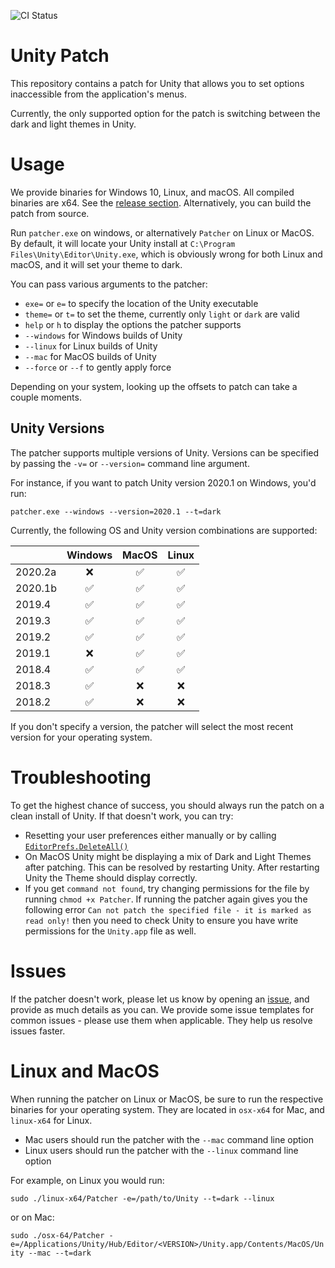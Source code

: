 ![CI Status](https://github.com/aevitas/unity-patch/workflows/CI/badge.svg)

Unity Patch
===========

This repository contains a patch for Unity that allows you to set options inaccessible from the application's menus.

Currently, the only supported option for the patch is switching between the dark and light themes in Unity.

Usage
=====

We provide binaries for Windows 10, Linux, and macOS. All compiled binaries are x64.
See the [release section](https://github.com/aevitas/unity-patch/releases).
Alternatively, you can build the patch from source.

Run `patcher.exe` on windows, or alternatively `Patcher` on Linux or MacOS. By default, it will locate your Unity install
at `C:\Program Files\Unity\Editor\Unity.exe`, which is obviously wrong for both Linux and macOS, and it will set your theme to dark.

You can pass various arguments to the patcher:

* `exe=` or `e=` to specify the location of the Unity executable
* `theme=` or `t=` to set the theme, currently only `light` or `dark` are valid
* `help` or `h` to display the options the patcher supports
* `--windows` for Windows builds of Unity
* `--linux` for Linux builds of Unity
* `--mac` for MacOS builds of Unity
* `--force` or `--f` to gently apply force

Depending on your system, looking up the offsets to patch can take a couple moments.

Unity Versions
--------------

The patcher supports multiple versions of Unity. Versions can be specified by passing the `-v=` or `--version=` command line argument.

For instance, if you want to patch Unity version 2020.1 on Windows, you'd run:

```
patcher.exe --windows --version=2020.1 --t=dark
```

Currently, the following OS and Unity version combinations are supported:

|         | Windows            | MacOS              | Linux              |
|---------|:------------------:|:------------------:|:------------------:|
| 2020.2a |         :x:        | :white_check_mark: | :white_check_mark: |
| 2020.1b | :white_check_mark: | :white_check_mark: | :white_check_mark: |
| 2019.4  | :white_check_mark: | :white_check_mark: | :white_check_mark: |
| 2019.3  | :white_check_mark: | :white_check_mark: | :white_check_mark: |
| 2019.2  | :white_check_mark: | :white_check_mark: | :white_check_mark: |
| 2019.1  |         :x:        | :white_check_mark: | :white_check_mark: | 
| 2018.4  | :white_check_mark: | :white_check_mark: | :white_check_mark: |
| 2018.3  | :white_check_mark: |         :x:        |         :x:        |
| 2018.2  | :white_check_mark: |         :x:        |         :x:        |

If you don't specify a version, the patcher will select the most recent version for your operating system.

Troubleshooting
===============

To get the highest chance of success, you should always run the patch on a clean install of Unity. If that doesn't work, you can try:

* Resetting your user preferences either manually or by calling [`EditorPrefs.DeleteAll()`](https://github.com/aevitas/unity-patch/issues/17#issuecomment-592070343)
* On MacOS Unity might be displaying a mix of Dark and Light Themes after patching. This can be resolved by restarting Unity. After restarting Unity the Theme should display correctly.
* If you get `command not found`, try changing permissions for the file by running `chmod +x Patcher`. If running the patcher again gives you the following error `Can not patch the specified file - it is marked as read only!` then you need to check Unity to ensure you have write permissions for the `Unity.app` file as well.

Issues
======

If the patcher doesn't work, please let us know by opening an [issue](https://github.com/aevitas/unity-patch/issues), and provide as much details as you can. We provide some issue templates for common issues - please use them when applicable. They help us resolve issues faster.

Linux and MacOS
===============

When running the patcher on Linux or MacOS, be sure to run the respective binaries for your operating system. They are located in `osx-x64` for Mac, and `linux-x64` for Linux.

* Mac users should run the patcher with the `--mac` command line option
* Linux users should run the patcher with the `--linux` command line option

For example, on Linux you would run:

`sudo ./linux-x64/Patcher -e=/path/to/Unity --t=dark --linux`

or on Mac:

`sudo ./osx-64/Patcher -e=/Applications/Unity/Hub/Editor/<VERSION>/Unity.app/Contents/MacOS/Unity --mac --t=dark`
